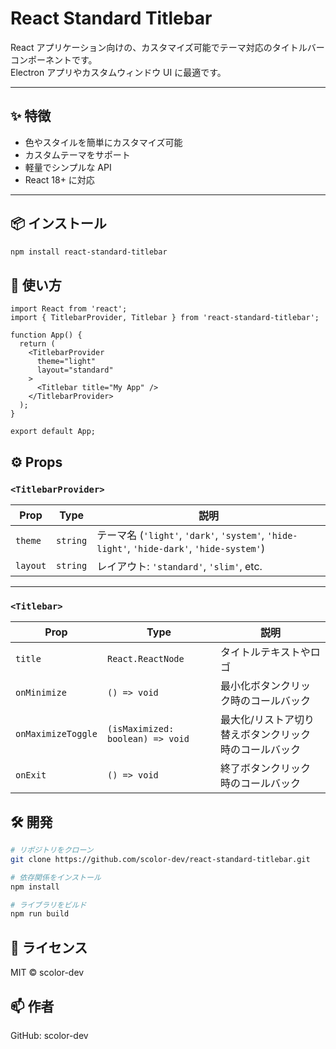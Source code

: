
# React Standard Titlebar

React アプリケーション向けの、カスタマイズ可能でテーマ対応のタイトルバーコンポーネントです。  
Electron アプリやカスタムウィンドウ UI に最適です。

---

## ✨ 特徴

- 色やスタイルを簡単にカスタマイズ可能
- カスタムテーマをサポート
- 軽量でシンプルな API
- React 18+ に対応

---

## 📦 インストール

```bash
npm install react-standard-titlebar
```

## 🚀 使い方

```tsx
import React from 'react';
import { TitlebarProvider, Titlebar } from 'react-standard-titlebar';

function App() {
  return (
    <TitlebarProvider
      theme="light"
      layout="standard"
    >
      <Titlebar title="My App" />
    </TitlebarProvider>
  );
}

export default App;
```

## ⚙️ Props

### `<TitlebarProvider>`

| Prop        | Type     | 説明                                                   |
|-------------|----------|--------------------------------------------------------|
| `theme`      | `string` | テーマ名 (`'light'`, `'dark'`, `'system'`, `'hide-light'`, `'hide-dark'`, `'hide-system'`) |
| `layout`     | `string` | レイアウト: `'standard'`, `'slim'`, etc.       |

---

### `<Titlebar>`

| Prop               | Type                              | 説明                                             |
|--------------------|-----------------------------------|--------------------------------------------------|
| `title`            | `React.ReactNode`                 | タイトルテキストやロゴ                           |
| `onMinimize`       | `() => void`                      | 最小化ボタンクリック時のコールバック             |
| `onMaximizeToggle` | `(isMaximized: boolean) => void`  | 最大化/リストア切り替えボタンクリック時のコールバック |
| `onExit`           | `() => void`                      | 終了ボタンクリック時のコールバック               |

## 🛠️ 開発

```bash
# リポジトリをクローン
git clone https://github.com/scolor-dev/react-standard-titlebar.git

# 依存関係をインストール
npm install

# ライブラリをビルド
npm run build
```

## 📝 ライセンス

MIT © scolor-dev

## 📫 作者

GitHub: scolor-dev
